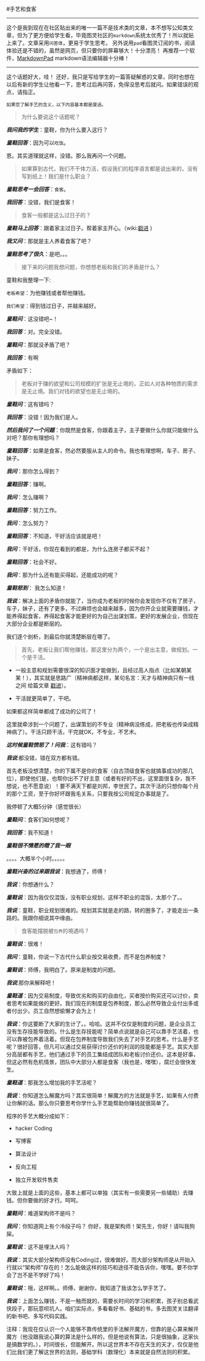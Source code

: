 #手艺和食客

---
这个是我到现在在社区贴出来的唯一一篇不是技术类的文章，本不想写公知类文章，但为了更方便给学生看，毕竟图灵社区的`markdown`系统太优秀了！所以就贴上来了。文章采用`问答体`，更易于学生思考。
另外说用`pad`看图灵订阅的书，阅读体验还是不错的，虽然是网页，但只要你的屏幕够大！十分漂亮！
再推荐一个软件，[MarkdownPad](http://markdownpad.com/) markdown语法编辑器十分棒！

---



这个话题好大，哇！ 还好，我只是写给学生的一篇答疑解惑的文章，同时也想在以后有新的学生让他看一下，思考过后再问答，免得没思考后就问。如果错误的观点，请指正。

`如果您了解手艺的含义，以下内容基本都是废话。`

>为什么要说这个话题呢？

***我问我的学生***：童鞋，你为什么要入这行？

***童鞋回答***：因为可以`吃饭`。

恩。其实道理就这样，没错。那么我再问一个问题。

> 如果算到古代，我们不干体力活，假设我们的程序语言都是说出来的，没有写到纸上！我们是什么职业？

***童鞋思考一会回答***：`食客`。

***我回答***：没错，我们是食客！


> 食客一般都是这么过日子的？

***童鞋马上回答***：跟着家主过日子。帮着家主开心。（wiki:[戳进](http://zh.wikipedia.org/wiki/%E9%96%80%E5%AE%A2) )

***我又问***：那就是主人养着食客了吧？

***童鞋思考了很久***：是吧。。。


> 接下来的问题我想问题，你想想老板和我们的矛盾是什么？

童鞋和我整理一下:

`老板希望`：为他赚钱或者帮他赚钱。

`我们希望`：得到钱过日子，并越来越好。

***童鞋问***：这没错吧~！

***我回答***：对。完全没错。

***童鞋问***：那就没矛盾了吧？

***我回答***：有啊

矛盾如下：

>老板对于赚的欲望和公司规模的扩张是无止境的，正如人对各种物质的需求是无止境。我们对钱的欲望也是无止境的。

***童鞋问***：这有错吗？

***我回答***：没错！因为我们是人。

***然后我问了一个问题***：你既然是食客，你跟着主子，主子要做什么你就只能做什么对吧？那你有理想吗？

***童鞋回答***：如果是食客，然必然要服从主人的命令。我也有理想啊，车子、房子、妹子。

***我问***：那你怎么得到？

***童鞋回答***：赚啊。

***我问***：怎么赚啊？

***童鞋回答***：努力工作。

***我问***：怎么努力？

***童鞋回答***：不知道，干好活应该就是吧！

***我问***：干好活，你现在看到的都是，为什么连房子都买不起？

***童鞋回答***：社会不好。

***我问***：那为什么还有能买得起，还能成功的呢？

***童鞋怒到***： 我怎么知道！

***我说***：解决上面的矛盾你就能了，当你成为老板的时候你会发现你不仅有了房子，车子，妹子，还有了更多，不过麻烦也会越来越多，因为你开企业就需要赚钱，才能养得起食客，养得起食客才能更好的为自己出谋划策，更好的发展企业，但现在大部分企业都是断层的。

我们逐个剖析，到最后你就清楚断层在哪了。

> 首先，老板让我们帮他赚钱，那这里分为两个，一个是出主意，做规划。一个是干活。

- 一般主意和规划需要很深的知识面才能做到，且经过高人指点（比如某朝某某！），其实就是思路广（精神病都这样，某句名言：天才与精神病只有一线之间 给篇文章 [戳进](http://history.gmw.cn/2012-09/19/content_5121022.htm)）。

- 干活就更简单了，干吧。

如果都这样简单都成了成功的公司了！

这里就牵涉到一个问题了，出谋策划的不专业（精神病没练成，把老板也传染成精神病了）。干活只顾干活，干完就OK，不专业，不艺术。

***这时候童鞋愤怒了！问我***：这有错吗？

***我说***:都没错，错在双方都有错。

首先老板没想清楚，你的下属不是你的食客（自古顶级食客也就搞事成功的那几位），即使他们是，也帮你出不了好主意（或者有好的不出，这里面很复杂，我不想说，也不愿意说）！要不满天下都是刘邦，李世民了。其次干活的只想你每个月的那个工资，至于你好坏跟我毛关系，只要我按公司规定办事就是了。

我停顿了大概5分钟（感觉很长）

***童鞋问***：食客们如何想呢？

***我回答***：我不知道！

***童鞋很不情愿的瞪了我一眼***

。。。。大概半个小时。。。。。

***童鞋兴奋的过来跟我说***：我想通了，师傅！

***我说***：你想通什么？

***童鞋说***：因为我仅仅混饭，没有职业规划，这样不职业的混饭，太那个了。。

***我说***：童鞋，职业规划很难的。规划其实就是走的路，转的圈多了，才能走出一条路的。我跟你细说其中缘由。

> 食客能摆脱被`包养`的境遇吗？

***童鞋说***：很难！

***我问***：童鞋，你说一下古代什么职业按交易收费，而不是包养制度？

***童鞋说***：师傅，我明白了。原来是制度的问题。

***我说***:那你来解释吧！

***童鞋道***：因为交易制度，导致优劣和购买的自由化，买者按价购买还可以讨价，卖者思考如果能做的更好。我们现在的制度是包养制度，那么必然导致企业付出多或者付出少。员工自然想偷懒才会为上！

***我说***：你这要断了大家的生计了。。哈哈。这并不仅仅是制度的问题，是企业员工没有生存技能导致的。什么是生存技能呢？简单点说就是自己可以靠手艺活着，也可以靠被包养着活着。但现在包养制度导致我们失去了对手艺的思考。什么是手艺呢？很好回答，但凡可以通过交易获得讨价还价的利润的技能都是手艺。其实大部分高层都有手艺，他们通过手下的员工集结成团队和老板讨价还价。这本是好事，但这必然有危机情景，团队中大部分人都是食客（我也是，嘿嘿），腐烂会很快发生。

***童鞋道***：那我怎么增加我的手艺活呢？

***我说***：你知道怎么解魔方吗？其实很简单！解魔方的方法就是手艺，如果有人付费让你解的话。那么你只要思考你学什么手艺能帮助你赚钱就很简单了。

程序的手艺大概分成如下：

- hacker Coding

- 写博客

- 算法设计

- 反向工程

- 独立开发软件售卖

大致上就是上面的这些，基本上都可以单独（其实有一些需要另一些辅助）去赚钱。但你要做的好才行。呵呵。

***童鞋问***：难道架构师不是吗？

***我问***：你知道网上有个冷段子吗？ 你好，我是架构师！架先生，你好！请叫我狗屎。

***童鞋说***：这不是埋汰人吗？

***我说***：其实大部分架构师没有Coding过，很难做好。而大部分架构师是从开始入行就以“架构师"存在的！怎么能做这样的技巧和途径不能告诉你，嘿嘿。要不你学会了岂不是不学好了吗！

***童鞋说***：哦，这样啊。。师傅，谢谢你，我知道了我该怎么学手艺了。

***我说***：上面怎么赚钱，不是一触而就的，需要长时间的学习和积累，孩子别总看武侠段子，那玩意呗坑人。咱们实际点，多看看好书、基础的书，多去图灵关注翻译的新书吧、多写代码实践。

注释：我现在仅认识一个人能够不靠传统里的手法解开魔方，但靠的是心算来解开魔方（他没跟我说心算的算法是什么样的，但是他说有算法，只是很抽象，这家伙是搞数学的。），时间很长，但能解开。所以这世界本不存在天生的天才，仅仅是他们比我们更了解这世界的法则，基础学科（数理化）本来就是自然法则的积累。


